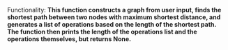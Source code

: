 Functionality: **This function constructs a graph from user input, finds the shortest path between two nodes with maximum shortest distance, and generates a list of operations based on the length of the shortest path. The function then prints the length of the operations list and the operations themselves, but returns None.**